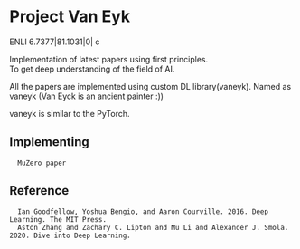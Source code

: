 # Project Van Eyk

ENLI 6.7377|81.1031|0| c

Implementation of latest papers using first principles.  
To get deep understanding of the field of AI.  

All the papers are implemented using custom DL library(vaneyk). Named as vaneyk (Van Eyck is an ancient painter :))  

vaneyk is similar to the PyTorch.   

## Implementing  
```
  MuZero paper  
```  

## Reference  
```
  Ian Goodfellow, Yoshua Bengio, and Aaron Courville. 2016. Deep Learning. The MIT Press.  
  Aston Zhang and Zachary C. Lipton and Mu Li and Alexander J. Smola. 2020. Dive into Deep Learning.  
```
